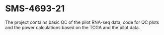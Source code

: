 # SMS-4693-21

The project contains basic QC of the pilot RNA-seq data, code for QC plots and the power calculations based on the TCGA and the pilot data.
